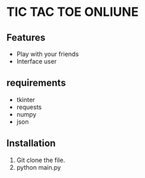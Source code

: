 # TIC TAC TOE ONLIUNE


## Features

- Play with your friends
- Interface user


## requirements

- tkinter
- requests
- numpy
- json

## Installation

1. Git clone the file.
2. python main.py
